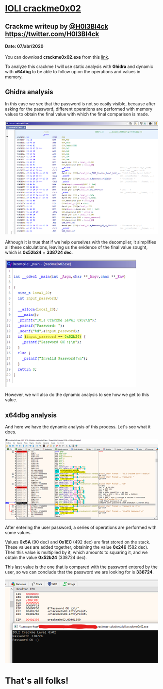 # [IOLI crackme0x02](crackme0x02.exe) 

## Crackme writeup by [@H0l3Bl4ck](https://twitter.com/H0l3Bl4ck) https://twitter.com/H0l3Bl4ck
#### Date: 07/abr/2020 

You can download **crackme0x02.exe** from this [link](crackme0x02.exe). 

To analyze this crackme I will use static analysis with **Ghidra** and dynamic with **x64dbg** to be able to follow up on the operations and values in memory.


## Ghidra analysis

In this case we see that the password is not so easily visible, because after asking for the password, different operations are performed with memory values to obtain the final value with which the final comparison is made.

![crackme_001](crackme0x02-001.png "main") 

Although it is true that if we help ourselves with the decompiler, it simplifies all these calculations, leaving us the evidence of the final value sought, which is **0x52b24** = **338724 dec**.

![crackme_002](crackme0x02-002.png "decompile") 

However, we will also do the dynamic analysis to see how we get to this value.


## x64dbg analysis

And here we have the dynamic analysis of this process. Let's see what it does.

![crackme_003](crackme0x02-003.png "dynamic analysis") 

After entering the user password, a series of operations are performed with some values.

Values **0x5A** (90 dec) and **0x1EC** (492 dec) are first stored on the stack. These values are added together, obtaining the value **0x246** (582 dec). Then this value is multiplied by it, which amounts to squaring it, and we obtain the value **0x52b24** (338724 dec).

This last value is the one that is compared with the password entered by the user, so we can conclude that the password we are looking for is **338724**.

![crackme_004](crackme0x02-004.png "result") 

# That's all folks!


